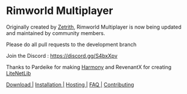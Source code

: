 # Rimworld Multiplayer
Originally created by [Zetrith](https://github.com/Zetrith/Multiplayer), Rimworld Multiplayer is now being updated and maintained by community members.

Please do all pull requests to the development branch

Join the Discord : https://discord.gg/S4bxXpv

Thanks to Pardeike for making [Harmony](https://github.com/pardeike/Harmony) and RevenantX for creating [LiteNetLib](https://github.com/RevenantX/LiteNetLib)

[Download |](https://github.com/Parexy/Multiplayer/releases/download/v0.4.5/Multiplayer.zip)
[ Installation |](https://github.com/Parexy/Multiplayer/wiki/Installation)
[ Hosting |](https://github.com/Parexy/Multiplayer/wiki/Hosting-and-joining)
[ FAQ |](https://github.com/Parexy/Multiplayer/wiki/FAQ)
[ Contributing](https://github.com/Parexy/Multiplayer/blob/master/CONTRIBUTORS.md)
